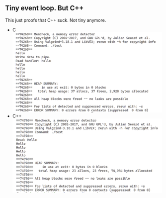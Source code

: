 ## Tiny event loop. But C++
This just proofs that C++ suck. Not tiny anymore.
* C 
![alt text](doc/c.png)
* C++
![alt text](doc/c++.png)